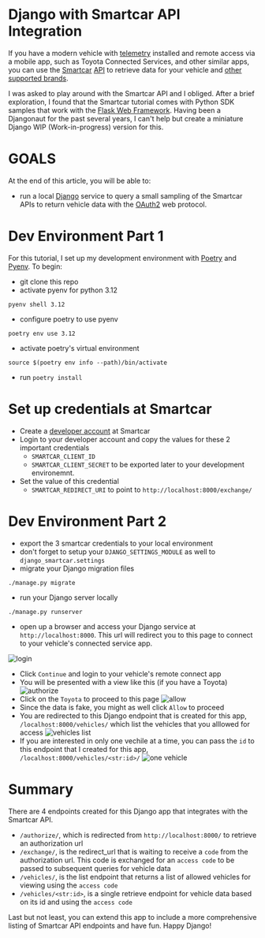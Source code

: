 # Django with Smartcar API Integration

If you have a modern vehicle with [telemetry](https://en.wikipedia.org/wiki/Telemetry) installed and remote access via a mobile app, such as Toyota Connected Services, and other similar apps, you can use the [Smartcar](http://smartcar.com) [API](https://github.com/smartcar/python-sdk/tree/master) to retrieve data
for your vehicle and [other supported brands](https://smartcar.com/product/compatible-vehicles).

I was asked to play around with the Smartcar API and I obliged. After a brief exploration, I found
that the Smartcar tutorial comes with Python SDK samples that work with the [Flask Web Framework](https://flask.palletsprojects.com/en/3.0.x/).  Having been a Djangonaut for the past several years, I can't help but create a miniature Django WIP (Work-in-progress) version for this.

# GOALS
At the end of this article, you will be able to:
- run a local [Django](http://djangoproject.com) service to query a small sampling of the Smartcar APIs to return vehicle data with the [OAuth2](https://testdriven.io/blog/oauth-python/) web protocol.

# Dev Environment Part 1
For this tutorial, I set up my development environment with [Poetry](https://python-poetry.org/docs/) and [Pyenv](https://github.com/pyenv).
To begin:

- git clone this repo
- activate pyenv for python 3.12
```
pyenv shell 3.12
```
- configure poetry to use pyenv
```
poetry env use 3.12
```
- activate poetry's virtual environment
```
source $(poetry env info --path)/bin/activate
```
- run `poetry install`

# Set up credentials at Smartcar
- Create a [developer account](https://dashboard.smartcar.com/signup) at Smartcar
- Login to your developer account and copy the values for these 2 important credentials
   - `SMARTCAR_CLIENT_ID`
   - `SMARTCAR_CLIENT_SECRET`
to be exported later to your development environemnt.
- Set the value of this credential 
   - `SMARTCAR_REDIRECT_URI`
   to point to `http://localhost:8000/exchange/`

# Dev Environment Part 2
- export the 3 smartcar credentials to your local environment
- don't forget to setup your `DJANGO_SETTINGS_MODULE` as well to `django_smartcar.settings`
- migrate your Django migration files
```
./manage.py migrate
```
- run your Django server locally
```
./manage.py runserver
```
- open up a browser and access your Django service at `http://localhost:8000`. This url will redirect you to this page to connect to your vehicle's connected service app.

![login](https://i.postimg.cc/L4xb3HvF/2024-07-07-15-53-39.jpg)
- Click `Continue` and login to your vehicle's remote connect app
- You will be presented with a view like this (if you have a Toyota)
![authorize](https://i.postimg.cc/W3qrxwgv/2024-07-07-15-57-20.jpg)
- Click on the `Toyota` to proceed to this page
![allow](https://i.postimg.cc/gjjgrTw6/2024-07-07-16-02-35.jpg)
- Since the data is fake, you might as well click `Allow` to proceed
- You are redirected to this Django endpoint that is created for this app, `/localhost:8000/vehicles/` which list the vehicles that you alllowed for access
![vehicles list](https://i.postimg.cc/MGbDKSGG/2024-07-07-16-08-39.jpg)
- If you are interested in only one vechile at a time, you can pass the `id` to this endpoint that I created for this app, `/localhost:8000/vehicles/<str:id>/`
![one vehicle](https://i.postimg.cc/D0qjsXvq/2024-07-07-16-11-56.jpg)

# Summary
There are 4 endpoints created for this Django app that integrates with the Smartcar API.
- `/authorize/`, which is redirected from `http://localhost:8000/` to retrieve an authorization url
- `/exchange/`,  is the redirect_url that is waiting to receive a `code` from the authorization url. This code is exchanged for an `access code` to be passed to subsequent queries for vehicle data
- `/vehicles/`, is the list endpoint that returns a list of allowed vehicles for viewing using the `access code` 
- `/vehicles/<str:id>`, is a single retrieve endpoint for vehicle data based on its id and using the `access code`

Last but not least, you can extend this app to include a more comprehensive listing of Smartcar API endpoints and have fun. Happy Django! 
